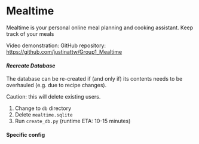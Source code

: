 # Mealtime

Mealtime is your personal online meal planning and cooking assistant. Keep track of your meals  

Video demonstration:
GitHub repository: https://github.com/justinattw/Group1_Mealtime


#### *Recreate Database*
The database can be re-created if (and only if) its contents needs to be overhauled (e.g. due to recipe changes).

Caution: this will delete existing users.

1. Change to ```db``` directory
2. Delete ```mealtime.sqlite```
3. Run ```create_db.py``` (runtime ETA: 10-15 minutes)

#### Specific config
